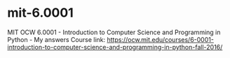 # mit-6.0001
MIT OCW 6.0001 -  Introduction to Computer Science and Programming in Python - My answers
Course link: https://ocw.mit.edu/courses/6-0001-introduction-to-computer-science-and-programming-in-python-fall-2016/
